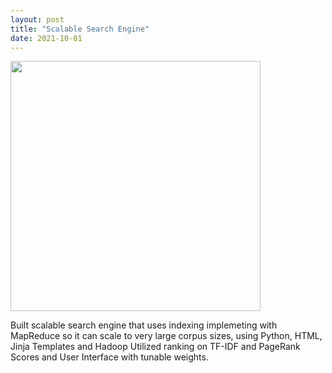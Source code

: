 ```yaml
---
layout: post
title: "Scalable Search Engine"
date: 2021-10-01
---
```

<img src="https://user-images.githubusercontent.com/55659935/146872151-821d1ed3-228b-460a-a403-aee8b65084b3.png"
     class="center" style="width:400px;height:6=480px;" border="0">

Built scalable search engine that uses indexing implemeting with MapReduce so it can scale to very large corpus sizes, using Python, HTML, Jinja Templates and Hadoop
Utilized ranking on TF-IDF and PageRank Scores and User Interface with tunable weights.
                        
                        
